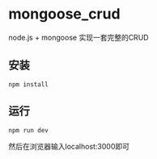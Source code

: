 # mongoose_crud

node.js + mongoose 实现一套完整的CRUD

## 安装

    npm install 
  
## 运行

    npm run dev
  
然后在浏览器输入localhost:3000即可             
  
  


